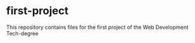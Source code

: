 # first-project
This repository contains files for the first project of the Web Development Tech-degree
